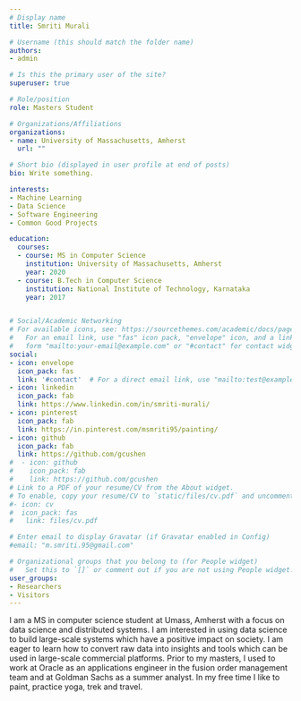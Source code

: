 ```yaml
---
# Display name
title: Smriti Murali

# Username (this should match the folder name)
authors:
- admin

# Is this the primary user of the site?
superuser: true

# Role/position
role: Masters Student

# Organizations/Affiliations
organizations:
- name: University of Massachusetts, Amherst
  url: ""

# Short bio (displayed in user profile at end of posts)
bio: Write something.

interests:
- Machine Learning
- Data Science
- Software Engineering
- Common Good Projects

education:
  courses:
  - course: MS in Computer Science
    institution: University of Massachusetts, Amherst
    year: 2020
  - course: B.Tech in Computer Science
    institution: National Institute of Technology, Karnataka
    year: 2017


# Social/Academic Networking
# For available icons, see: https://sourcethemes.com/academic/docs/page-builder/#icons
#   For an email link, use "fas" icon pack, "envelope" icon, and a link in the
#   form "mailto:your-email@example.com" or "#contact" for contact widget.
social:
- icon: envelope
  icon_pack: fas
  link: '#contact'  # For a direct email link, use "mailto:test@example.org".
- icon: linkedin
  icon_pack: fab
  link: https://www.linkedin.com/in/smriti-murali/
- icon: pinterest
  icon_pack: fab
  link: https://in.pinterest.com/msmriti95/painting/
- icon: github
  icon_pack: fab
  link: https://github.com/gcushen
#  - icon: github
#    icon_pack: fab
#    link: https://github.com/gcushen
# Link to a PDF of your resume/CV from the About widget.
# To enable, copy your resume/CV to `static/files/cv.pdf` and uncomment the lines below.
#- icon: cv
#  icon_pack: fas
#   link: files/cv.pdf

# Enter email to display Gravatar (if Gravatar enabled in Config)
#email: "m.smriti.95@gmail.com"

# Organizational groups that you belong to (for People widget)
#   Set this to `[]` or comment out if you are not using People widget.
user_groups:
- Researchers
- Visitors
---
```



 I am a MS in computer science student at Umass, Amherst with a focus on data science and distributed systems.
 I am interested in using data science to build large-scale systems  which have a positive impact on society.
 I am eager to learn how to convert raw data into insights and tools which can be used in large-scale commercial platforms.
       Prior to my masters, I used to work at Oracle as an applications engineer
 in the fusion order management team and at Goldman Sachs as a summer analyst.
 In my free time I like to paint, practice yoga, trek and travel.
